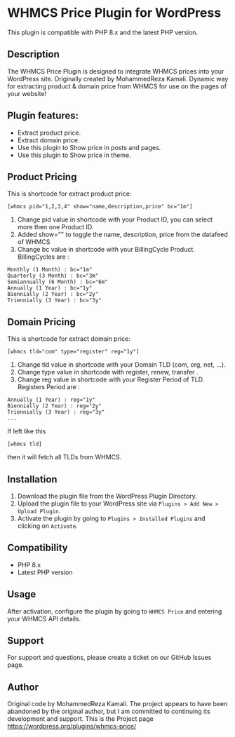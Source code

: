 # WHMCS Price Plugin for WordPress

This plugin is compatible with PHP 8.x and the latest PHP version.

## Description

The WHMCS Price Plugin is designed to integrate WHMCS prices into your WordPress site. Originally created by MohammedReza Kamali.
Dynamic way for extracting product & domain price from WHMCS for use on the pages of your website!

## Plugin features:
* Extract product price.
* Extract domain price.
* Use this plugin to Show price in posts and pages.
* Use this plugin to Show price in theme.

## Product Pricing
This is shortcode for extract product price:
<pre><code>[whmcs pid="1,2,3,4" show="name,description,price" bc="1m"]</code></pre>
1. Change pid value in shortcode with your Product ID, you can select more then one Product ID.
2. Added show="" to toggle the name, description, price from the datafeed of WHMCS
3. Change bc value in shortcode with your BillingCycle Product. BillingCycles are :
<pre><code>Monthly (1 Month) : bc="1m"
Quarterly (3 Month) : bc="3m"
Semiannually (6 Month) : bc="6m"
Annually (1 Year) : bc="1y"
Biennially (2 Year) : bc="2y"
Triennially (3 Year) : bc="3y"</code></pre>

## Domain Pricing

This is shortcode for extract domain price:

<pre><code>[whmcs tld="com" type="register" reg="1y"]</code></pre>
1. Change tld value in shortcode with your Domain TLD (com, org, net, ...).
2. Change type value in shortcode with register, renew, transfer .
3. Change reg value in shortcode with your Register Period of TLD. Registers Period are :
<pre><code>Annually (1 Year) : reg="1y"
Biennially (2 Year) : reg="2y"
Triennially (3 Year) : reg="3y"
...</code></pre>
If left like this <pre><code>[whmcs tld]</code></pre> then it will fetch all TLDs from WHMCS.

## Installation

1. Download the plugin file from the WordPress Plugin Directory.
2. Upload the plugin file to your WordPress site via `Plugins > Add New > Upload Plugin`.
3. Activate the plugin by going to `Plugins > Installed Plugins` and clicking on `Activate`.

## Compatibility

- PHP 8.x
- Latest PHP version

## Usage

After activation, configure the plugin by going to `WHMCS Price` and entering your WHMCS API details.

## Support

For support and questions, please create a ticket on our GitHub Issues page.

## Author

Original code by MohammedReza Kamali.
The project appears to have been abandoned by the original author, but I am committed to continuing its development and support.
This is the Project page https://wordpress.org/plugins/whmcs-price/
